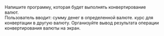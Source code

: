 ﻿Напишите программу, которая будет выполнять конвертирование валют.  
Пользователь вводит: 
сумму денег в определенной валюте. 
курс для конвертации в другую валюту. 
Организуйте вывод результата операции конвертирования валюты на экран. 